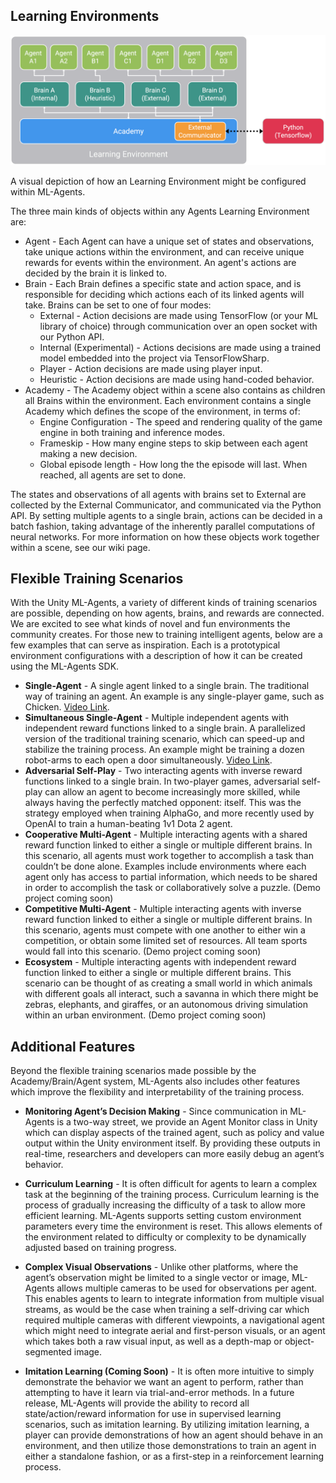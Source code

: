 ## Learning Environments

![diagram](../images/agents_diagram.png)

A visual depiction of how an Learning Environment might be configured within ML-Agents.

The three main kinds of objects within any Agents Learning Environment are:

* Agent - Each Agent can have a unique set of states and observations, take unique actions within the environment, and can receive unique rewards for events within the environment. An agent's actions are decided by the brain it is linked to.
* Brain - Each Brain defines a specific state and action space, and is responsible for deciding which actions each of its linked agents will take. Brains can be set to one of four modes:
    * External - Action decisions are made using TensorFlow (or your ML library of choice) through communication over an open socket with our Python API. 
    * Internal (Experimental) - Actions decisions are made using a trained model embedded into the project via TensorFlowSharp. 
    * Player - Action decisions are made using player input.
    * Heuristic - Action decisions are made using hand-coded behavior.
* Academy - The Academy object within a scene also contains as children all Brains within the environment. Each environment contains a single Academy which defines the scope of the environment, in terms of:
    * Engine Configuration - The speed and rendering quality of the game engine in both training and inference modes.
    * Frameskip - How many engine steps to skip between each agent making a new decision.
    * Global episode length - How long the the episode will last. When reached, all agents are set to done.

The states and observations of all agents with brains set to External are collected by the External Communicator, and communicated via the Python API. By setting multiple agents to a single brain, actions can be decided in a batch fashion, taking advantage of the inherently parallel computations of neural networks. For more information on how these objects work together within a scene, see our wiki page.

## Flexible Training Scenarios

With the Unity ML-Agents, a variety of different kinds of training scenarios are possible, depending on how agents, brains, and rewards are connected. We are excited to see what kinds of novel and fun environments the community creates. For those new to training intelligent agents, below are a few examples that can serve as inspiration. Each is a prototypical environment configurations with a description of how it can be created using the ML-Agents SDK.

* **Single-Agent** - A single agent linked to a single brain. The traditional way of training an agent. An example is any single-player game, such as Chicken. [Video Link](https://www.youtube.com/watch?v=fiQsmdwEGT8&feature=youtu.be).
* **Simultaneous Single-Agent** - Multiple independent agents with independent reward functions linked to a single brain. A parallelized version of the traditional training scenario, which can speed-up and stabilize the training process. An example might be training a dozen robot-arms to each open a door simultaneously. [Video Link](https://www.youtube.com/watch?v=fq0JBaiCYNA).
* **Adversarial Self-Play** - Two interacting agents with inverse reward functions linked to a single brain. In two-player games, adversarial self-play can allow an agent to become increasingly more skilled, while always having the perfectly matched opponent: itself. This was the strategy employed when training AlphaGo, and more recently used by OpenAI to train a human-beating 1v1 Dota 2 agent.
* **Cooperative Multi-Agent** - Multiple interacting agents with a shared reward function linked to either a single or multiple different brains. In this scenario, all agents must work together to accomplish a task than couldn’t be done alone. Examples include environments where each agent only has access to partial information, which needs to be shared in order to accomplish the task or  collaboratively solve a puzzle. (Demo project coming soon)
* **Competitive Multi-Agent** - Multiple interacting agents with inverse reward function linked to either a single or multiple different brains. In this scenario, agents must compete with one another to either win a competition, or obtain some limited set of resources. All team sports would fall into this scenario. (Demo project coming soon)
* **Ecosystem** - Multiple interacting agents with independent reward function linked to either a single or multiple different brains. This scenario can be thought of as creating a small world in which animals with different goals all interact, such a savanna in which there might be zebras, elephants, and giraffes, or an autonomous driving simulation within an urban environment. (Demo project coming soon)

## Additional Features

Beyond the flexible training scenarios made possible by the Academy/Brain/Agent system, ML-Agents also includes other features which improve the flexibility and interpretability of the training process.

* **Monitoring Agent’s Decision Making** - Since communication in ML-Agents is a two-way street, we provide an Agent Monitor class in Unity which can display aspects of the trained agent, such as policy and value output within the Unity environment itself. By providing these outputs in real-time, researchers and developers can more easily debug an agent’s behavior.

* **Curriculum Learning** - It is often difficult for agents to learn a complex task at the beginning of the training process. Curriculum learning is the process of gradually increasing the difficulty of a task to allow more efficient learning. ML-Agents supports setting custom environment parameters every time the environment is reset. This allows elements of the environment related to difficulty or complexity to be dynamically adjusted based on training progress. 

* **Complex Visual Observations** - Unlike other platforms, where the agent’s observation might be limited to a single vector or image, ML-Agents allows multiple cameras to be used for observations per agent. This enables agents to learn to integrate information from multiple visual streams, as would be the case when training a self-driving car which required multiple cameras with different viewpoints, a navigational agent which might need to integrate aerial and first-person visuals, or an agent which takes both a raw visual input, as well as a depth-map or object-segmented image.
		
* **Imitation Learning (Coming Soon)** - It is often more intuitive to simply demonstrate the behavior we want an agent to perform, rather than attempting to have it learn via trial-and-error methods. In a future release, ML-Agents will provide the ability to record all state/action/reward information for use in supervised learning scenarios, such as imitation learning. By utilizing imitation learning, a player can provide demonstrations of how an agent should behave in an environment, and then utilize those demonstrations to train an agent in either a standalone fashion, or as a first-step in a reinforcement learning process.
